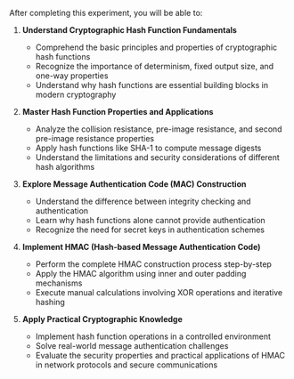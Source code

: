 After completing this experiment, you will be able to:

1. **Understand Cryptographic Hash Function Fundamentals**

   - Comprehend the basic principles and properties of cryptographic hash functions
   - Recognize the importance of determinism, fixed output size, and one-way properties
   - Understand why hash functions are essential building blocks in modern cryptography

2. **Master Hash Function Properties and Applications**

   - Analyze the collision resistance, pre-image resistance, and second pre-image resistance properties
   - Apply hash functions like SHA-1 to compute message digests
   - Understand the limitations and security considerations of different hash algorithms

3. **Explore Message Authentication Code (MAC) Construction**

   - Understand the difference between integrity checking and authentication
   - Learn why hash functions alone cannot provide authentication
   - Recognize the need for secret keys in authentication schemes

4. **Implement HMAC (Hash-based Message Authentication Code)**

   - Perform the complete HMAC construction process step-by-step
   - Apply the HMAC algorithm using inner and outer padding mechanisms
   - Execute manual calculations involving XOR operations and iterative hashing

5. **Apply Practical Cryptographic Knowledge**
   - Implement hash function operations in a controlled environment
   - Solve real-world message authentication challenges
   - Evaluate the security properties and practical applications of HMAC in network protocols and secure communications
